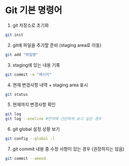 # Git 기본 명령어

1. git 저장소로 초기화
```bash
git init
```

2. git에 파일을 추가할 준비 (staging area로 이동)
```bash
git add "파일명"
```

3. staging에 있는 내용 기록
```bash
git commit -m "메시지"
```

4. 현재 변경사항 내역 + staging area 표시
```bash
git status
```

5. 현재까지 변경사항 확인
```bash
git log  
git log --oneline #만약에 간단하게 보고 싶은 경우
```

6. git global 설정 상황 보기
```bash
git config --global -l
```

7. git commit 내용 중 수정 사항이 있는 경우 (권장하지는 않음)
```bash
git commit --amend
```
